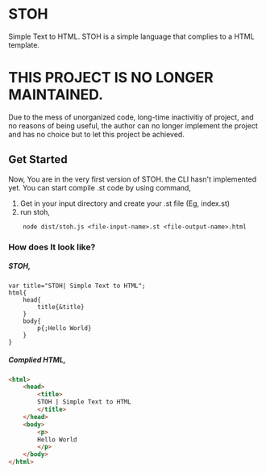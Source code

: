 # STOH
Simple Text to HTML.
STOH is a simple language that complies to a HTML template.

# THIS PROJECT IS NO LONGER MAINTAINED.
Due to the mess of unorganized code, long-time inactivitiy of project, and no reasons of being useful, the author can no longer implement the project and has no choice but to let this project be achieved.

## Get Started
Now, You are in the very first version of STOH. the CLI hasn't implemented yet.
You can start compile .st code by using command,
1. Get in your input directory and create your .st file (Eg, index.st)
2. run stoh,
```
    node dist/stoh.js <file-input-name>.st <file-output-name>.html
```
### How does It look like?
##### STOH,
```
var title="STOH| Simple Text to HTML";
html{
    head{
        title{&title}
    }
    body{
        p{;Hello World}
    }
}
```
##### Complied HTML,
```html
<html>
    <head>
        <title>
        STOH | Simple Text to HTML
        </title>
    </head>
    <body>
        <p>
        Hello World
        </p>
    </body>
</html>
```
